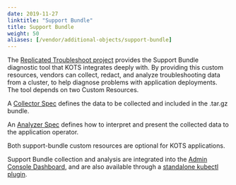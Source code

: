 ```yaml
---
date: 2019-11-27
linktitle: "Support Bundle"
title: Support Bundle
weight: 50
aliases: [/vendor/additional-objects/support-bundle]
---
```


The [Replicated Troubleshoot project](https://github.com/replicatedhq/troubleshoot) provides the Support Bundle diagnostic tool that KOTS integrates deeply with. By providing this custom resources, vendors can collect, redact, and analyze troubleshooting data from a cluster, to help diagnose problems with application deployments. The tool depends on two Custom Resources.

A [Collector Spec](https://troubleshoot.sh/reference/collectors/overview/) defines the data to be collected and included in the .tar.gz bundle.

An [Analyzer Spec](https://troubleshoot.sh/reference/analyzers/overview/) defines how to interpret and present the collected data to the application operator.

Both support-bundle custom resources are optional for KOTS applications.

Support Bundle collection and analysis are integrated into the [Admin Console Dashboard](/kotsadm/troubleshooting/support-bundle/), and are also available through a [standalone kubectl plugin](https://troubleshoot.sh/docs/support-bundle/collecting/).

